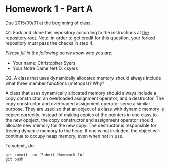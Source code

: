 Homework 1 - Part A
===================
Due 2015/09/01 at the beginning of class.

Q1. Fork and clone this repository according to the instructions at
[the repository root](https://bitbucket.org/CSE-30331-FA15/cse-30331-fa15). 
Note: in order to get credit for this question, your forked repository
must pass the checks in step 4.

*Please fill in the following so we know who you are:*

- Your name: Christopher Syers
- Your Notre Dame NetID: csyers

Q2. A class that uses dynamically allocated memory should always
include what three member functions (methods)? Why?

A class that uses dynamically allocated memory should always include
a copy constructor, an overloaded assignment operator, and a destructor.
The copy constructor and overloaded assignment operator serve a similar
purpose. They are used so that an object of a class with dynamic memory
is copied correctly. Instead of making copies of the pointers in one class
to the new opbject, the copy constructor and assignment operator should
allocate new memory for the new copy. The destructor is responsible for
freeing dynamic memory to the heap. If one is not included, the object will
continue to occupy heap memory, even when not in use.

To submit, do:

    git commit -am 'Submit Homework 1A'
    git push

